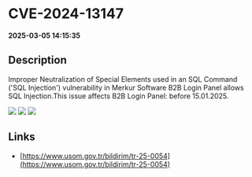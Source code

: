 # CVE-2024-13147

**2025-03-05 14:15:35**

## Description
Improper Neutralization of Special Elements used in an SQL Command ('SQL Injection') vulnerability in Merkur Software B2B Login Panel allows SQL Injection.This issue affects B2B Login Panel: before 15.01.2025.

![](https://img.shields.io/static/v1?label=Score&message=9.8&color=red)
![](https://img.shields.io/static/v1?label=Severity&message=CRITICAL&color=red)
![](https://img.shields.io/static/v1?label=CWE&message=SQL&color=green)

## Links
- [https://www.usom.gov.tr/bildirim/tr-25-0054](https://www.usom.gov.tr/bildirim/tr-25-0054)
